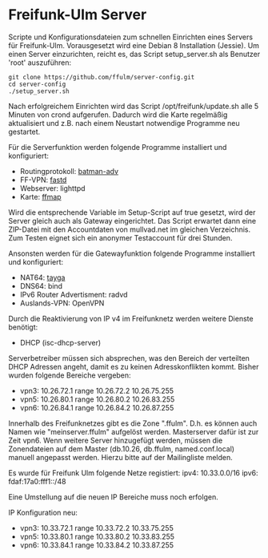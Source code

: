 Freifunk-Ulm Server
===============

Scripte und Konfigurationsdateien zum schnellen Einrichten eines Servers für Freifunk-Ulm.
Vorausgesetzt wird eine Debian 8 Installation (Jessie).
Um einen Server einzurichten, reicht es, das Script setup_server.sh als Benutzer 'root' auszuführen:

```
git clone https://github.com/ffulm/server-config.git
cd server-config
./setup_server.sh
```

Nach erfolgreichem Einrichten wird das Script /opt/freifunk/update.sh alle 5 Minuten
von crond aufgerufen. Dadurch wird die Karte regelmäßig aktualisiert und z.B. nach
einem Neustart notwendige Programme neu gestartet.

Für die Serverfunktion werden folgende Programme installiert und konfiguriert:

 * Routingprotokoll: [batman-adv](http://www.open-mesh.org/projects/batman-adv/wiki)
 * FF-VPN: [fastd](https://projects.universe-factory.net/projects/fastd/wiki)
 * Webserver: lighttpd
 * Karte: [ffmap](https://github.com/ffnord/ffmap-d3)

Wird die entsprechende Variable im Setup-Script auf true gesetzt, wird der Server gleich auch
als Gateway eingerichtet. Das Script erwartet dann eine ZIP-Datei mit den Accountdaten
von mullvad.net im gleichen Verzeichnis. Zum Testen eignet sich ein anonymer Testaccount
für drei Stunden.

Ansonsten werden für die Gatewayfunktion folgende Programme installiert und konfiguriert:

 * NAT64: [tayga](http://www.litech.org/tayga/)
 * DNS64: bind
 * IPv6 Router Advertisment: radvd
 * Auslands-VPN: OpenVPN

Durch die Reaktivierung von IP v4 im Freifunknetz werden weitere Dienste benötigt:
 * DHCP (isc-dhcp-server)

Serverbetreiber müssen sich absprechen, was den Bereich der verteilten DHCP Adressen angeht, damit es zu keinen Adresskonflikten kommt. Bisher wurden folgende Bereiche vergeben:

 * vpn3: 10.26.72.1 range 10.26.72.2 10.26.75.255
 * vpn5: 10.26.80.1 range 10.26.80.2 10.26.83.255
 * vpn6: 10.26.84.1 range 10.26.84.2 10.26.87.255
 
Innerhalb des Freifunknetzes gibt es die Zone ".ffulm". D.h. es können auch Namen wie "meinserver.ffulm" aufgelöst werden. Masterserver dafür ist zur Zeit vpn6.
Wenn weitere Server hinzugefügt werden, müssen die Zonendateien auf dem Master (db.10.26, db.ffulm, named.conf.local) manuell angepasst werden. Hierzu bitte auf der Mailingliste melden.

Es wurde für Freifunk Ulm folgende Netze registiert:
ipv4: 10.33.0.0/16
ipv6: fdaf:17a0:fff1::/48

Eine Umstellung auf die neuen IP Bereiche muss noch erfolgen.

IP Konfiguration neu:
 * vpn3: 10.33.72.1 range 10.33.72.2 10.33.75.255
 * vpn5: 10.33.80.1 range 10.33.80.2 10.33.83.255
 * vpn6: 10.33.84.1 range 10.33.84.2 10.33.87.255

